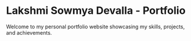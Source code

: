 # Lakshmi Sowmya Devalla - Portfolio

Welcome to my personal portfolio website showcasing my skills, projects, and achievements.
